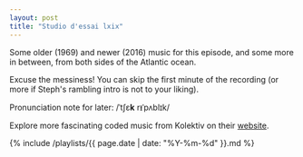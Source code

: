 ```yaml
---
layout: post
title: "Studio d'essai lxix"
---
```


Some older (1969) and newer (2016) music for this episode, and some more in between, from both sides of the Atlantic ocean.

Excuse the messiness! You can skip the first minute of the recording (or more if Steph's rambling intro is not to your liking).

Pronunciation note for later: /ˈtʃɛ**k** rᵻˈpʌblɪk/

Explore more fascinating coded music from Kolektiv on their [website](http://k-o-l-e-k-t-i-v.github.io/).

{% include /playlists/{{ page.date | date: "%Y-%m-%d" }}.md %}